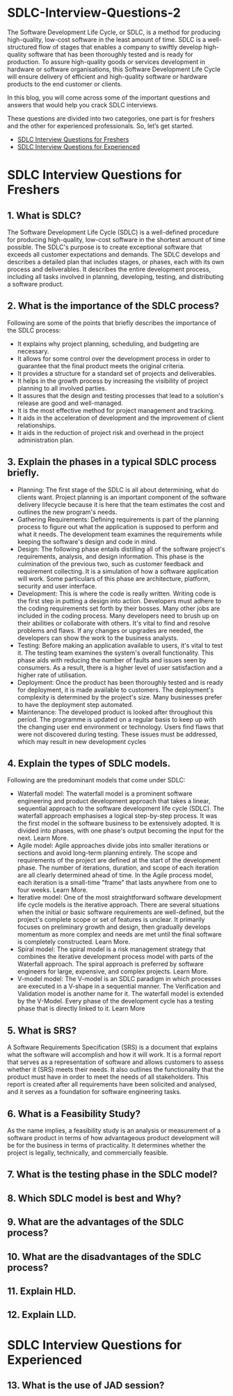 # SDLC-Interview-Questions-2
The Software Development Life Cycle, or SDLC, is a method for producing high-quality, low-cost software in the least amount of time. SDLC is a well-structured flow of stages that enables a company to swiftly develop high-quality software that has been thoroughly tested and is ready for production. To assure high-quality goods or services development in hardware or software organisations, this Software Development Life Cycle will ensure delivery of efficient and high-quality software or hardware products to the end customer or clients.

In this blog, you will come across some of the important questions and answers that would help you crack SDLC interviews. 

These questions are divided into two categories, one part is for freshers and the other for experienced professionals. So, let’s get started.
- [SDLC Interview Questions for  Freshers](https://github.com/HannachiHassen/SDLC-Interview-Questions-2/tree/main/README.md#sdlc-interview-questions-for-freshers)
- [SDLC Interview Questions for Experienced](https://github.com/HannachiHassen/SDLC-Interview-Questions-2/tree/main/README.md#sdlc-interview-questions-for-experienced)

# SDLC Interview Questions for Freshers
## 1. What is SDLC?

The Software Development Life Cycle (SDLC) is a well-defined procedure for producing high-quality, low-cost software in the shortest amount of time possible. The SDLC's purpose is to create exceptional software that exceeds all customer expectations and demands. The SDLC develops and describes a detailed plan that includes stages, or phases, each with its own process and deliverables. It describes the entire development process, including all tasks involved in planning, developing, testing, and distributing a software product.

## 2. What is the importance of the SDLC process?

Following are some of the points that briefly describes the importance of the SDLC process:

   - It explains why project planning, scheduling, and budgeting are necessary.
   - It allows for some control over the development process in order to guarantee that the final product meets the original criteria.
   - It provides a structure for a standard set of projects and deliverables.
   - It helps in the growth process by increasing the visibility of project planning to all involved parties.
   - It assures that the design and testing processes that lead to a solution's release are good and well-managed.
   - It is the most effective method for project management and tracking.
   - It aids in the acceleration of development and the improvement of client relationships.
   - It aids in the reduction of project risk and overhead in the project administration plan.

## 3. Explain the phases in a typical SDLC process briefly.
- Planning: The first stage of the SDLC is all about determining, what do clients want. Project planning is an important component of the software delivery lifecycle because it is here that the team estimates the cost and outlines the new program's needs.
- Gathering Requirements: Defining requirements is part of the planning process to figure out what the application is supposed to perform and what it needs. The development team examines the requirements while keeping the software's design and code in mind.
- Design: The following phase entails distilling all of the software project's requirements, analysis, and design information. This phase is the culmination of the previous two, such as customer feedback and requirement collecting. It is a simulation of how a software application will work. Some particulars of this phase are architecture, platform, security and user interface.
- Development: This is where the code is really written. Writing code is the first step in putting a design into action. Developers must adhere to the coding requirements set forth by their bosses. Many other jobs are included in the coding process. Many developers need to brush up on their abilities or collaborate with others. It's vital to find and resolve problems and flaws. If any changes or upgrades are needed, the developers can show the work to the business analysts.
- Testing: Before making an application available to users, it's vital to test it. The testing team examines the system's overall functionality. This phase aids with reducing the number of faults and issues seen by consumers. As a result, there is a higher level of user satisfaction and a higher rate of utilisation.
- Deployment: Once the product has been thoroughly tested and is ready for deployment, it is made available to customers. The deployment's complexity is determined by the project's size. Many businesses prefer to have the deployment step automated.
- Maintenance: The developed product is looked after throughout this period. The programme is updated on a regular basis to keep up with the changing user end environment or technology. Users find flaws that were not discovered during testing. These issues must be addressed, which may result in new development cycles

## 4. Explain the types of SDLC models.

Following are the predominant models that come under SDLC:

   - Waterfall model: The waterfall model is a prominent software engineering and product development approach that takes a linear, sequential approach to the software development life cycle (SDLC). The waterfall approach emphasises a logical step-by-step process. It was the first model in the software business to be extensively adopted. It is divided into phases, with one phase's output becoming the input for the next. Learn More.
   - Agile model: Agile approaches divide jobs into smaller iterations or sections and avoid long-term planning entirely. The scope and requirements of the project are defined at the start of the development phase. The number of iterations, duration, and scope of each iteration are all clearly determined ahead of time. In the Agile process model, each iteration is a small-time "frame" that lasts anywhere from one to four weeks. Learn More.
   - Iterative model: One of the most straightforward software development life cycle models is the iterative approach. There are several situations when the initial or basic software requirements are well-defined, but the project's complete scope or set of features is unclear. It primarily focuses on preliminary growth and design, then gradually develops momentum as more complex and needs are met until the final software is completely constructed. Learn More.
   - Spiral model: The spiral model is a risk management strategy that combines the iterative development process model with parts of the Waterfall approach. The spiral approach is preferred by software engineers for large, expensive, and complex projects. Learn More.
   - V-model model: The V-model is an SDLC paradigm in which processes are executed in a V-shape in a sequential manner. The Verification and Validation model is another name for it. The waterfall model is extended by the V-Model. Every phase of the development cycle has a testing phase that is directly linked to it. Learn More

## 5. What is SRS?
A Software Requirements Specification (SRS) is a document that explains what the software will accomplish and how it will work. It is a formal report that serves as a representation of software and allows customers to assess whether it (SRS) meets their needs. It also outlines the functionality that the product must have in order to meet the needs of all stakeholders. This report is created after all requirements have been solicited and analysed, and it serves as a foundation for software engineering tasks.

## 6. What is a Feasibility Study?

As the name implies, a feasibility study is an analysis or measurement of a software product in terms of how advantageous product development will be for the business in terms of practicality. It determines whether the project is legally, technically, and commercially feasible.

## 7. What is the testing phase in the SDLC model?

## 8. Which SDLC model is best and Why?

## 9. What are the advantages of the SDLC process?

## 10. What are the disadvantages of the SDLC process?

## 11. Explain HLD.

## 12. Explain LLD.

# SDLC Interview Questions for Experienced

## 13. What is the use of JAD session?

